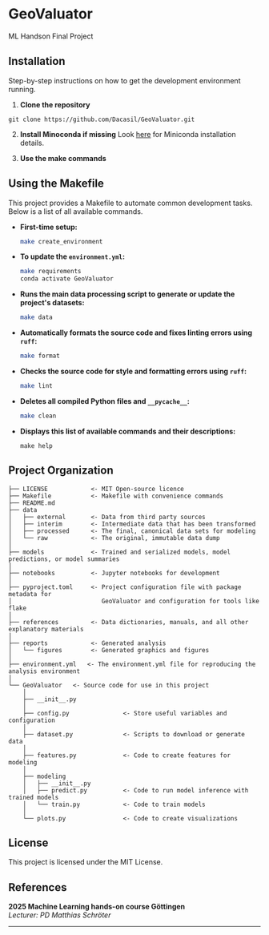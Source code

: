 # GeoValuator

ML Handson Final Project

## Installation
Step-by-step instructions on how to get the development environment running.

1. **Clone the repository**
```
git clone https://github.com/Dacasil/GeoValuator.git
```
2. **Install Minoconda if missing**
Look [here]([https://python-poetry.org/docs/](https://www.anaconda.com/docs/getting-started/miniconda/install#linux-terminal-installer)) for Miniconda installation details.

3. **Use the make commands**

## Using the Makefile

This project provides a Makefile to automate common development tasks. Below is a list of all available commands.


- **First-time setup:**
    ```bash
    make create_environment
    ```

-   **To update the `environment.yml`:**
    ```bash
    make requirements
    conda activate GeoValuator
    ```
-   **Runs the main data processing script to generate or update the project's datasets:**
    ```bash
    make data
    ```

-   **Automatically formats the source code and fixes linting errors using `ruff`:**
    ```bash
    make format
    ```
-   **Checks the source code for style and formatting errors using `ruff`:**
    ```bash
    make lint
    ```

-   **Deletes all compiled Python files and `__pycache__`:**
    ```bash
    make clean
    ```

-   **Displays this list of available commands and their descriptions:**
    ```
    make help
    ```

## Project Organization
```
├── LICENSE            <- MIT Open-source licence
├── Makefile           <- Makefile with convenience commands
├── README.md          
├── data
│   ├── external       <- Data from third party sources
│   ├── interim        <- Intermediate data that has been transformed
│   ├── processed      <- The final, canonical data sets for modeling
│   └── raw            <- The original, immutable data dump
│
├── models             <- Trained and serialized models, model predictions, or model summaries
│
├── notebooks          <- Jupyter notebooks for development
│
├── pyproject.toml     <- Project configuration file with package metadata for 
│                         GeoValuator and configuration for tools like flake
│
├── references         <- Data dictionaries, manuals, and all other explanatory materials
│
├── reports            <- Generated analysis
│   └── figures        <- Generated graphics and figures
│
├── environment.yml   <- The environment.yml file for reproducing the analysis environment
│
└── GeoValuator   <- Source code for use in this project
    │
    ├── __init__.py 
    │
    ├── config.py               <- Store useful variables and configuration
    │
    ├── dataset.py              <- Scripts to download or generate data
    │
    ├── features.py             <- Code to create features for modeling
    │
    ├── modeling                
    │   ├── __init__.py 
    │   ├── predict.py          <- Code to run model inference with trained models          
    │   └── train.py            <- Code to train models
    │
    └── plots.py                <- Code to create visualizations
```

## License
This project is licensed under the MIT License.

## References

**2025 Machine Learning hands-on course Göttingen** \
*Lecturer: PD Matthias Schröter*


--------
